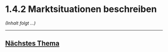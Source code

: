 # 1.4.2 Marktsituationen beschreiben

*(Inhalt folgt ...)*


---

## [Nächstes Thema](../1.5_Den_Ausbildungsbetrieb_praesentieren/1.5_Den_Ausbildungsbetrieb_praesentieren_markdown.md)